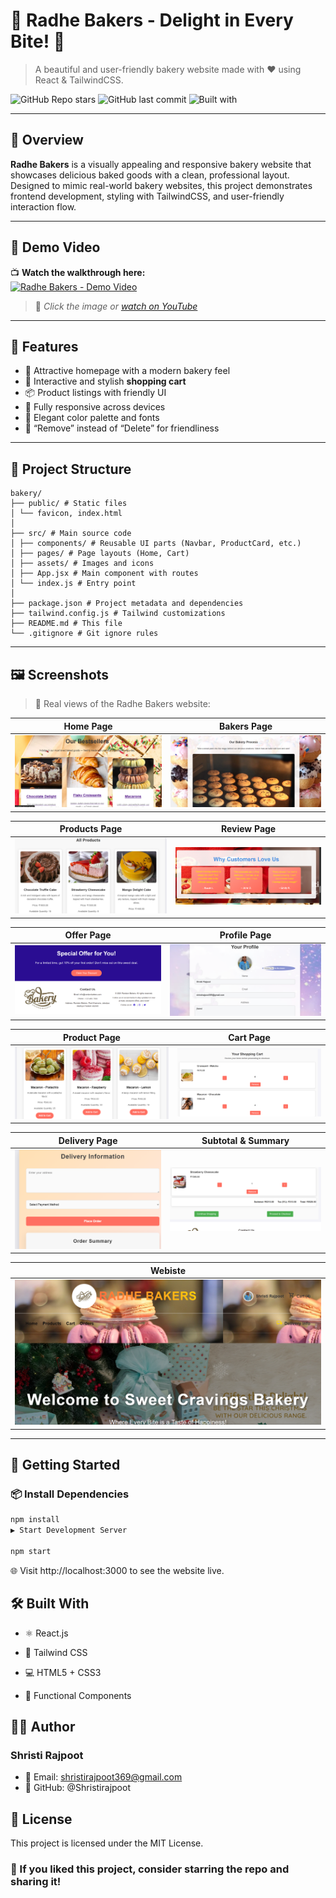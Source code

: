 # 🧁 Radhe Bakers - Delight in Every Bite! 🍰  
> A beautiful and user-friendly bakery website made with ❤️ using React & TailwindCSS.

![GitHub Repo stars](https://img.shields.io/github/stars/Shristirajpoot/bakery?style=social)
![GitHub last commit](https://img.shields.io/github/last-commit/Shristirajpoot/bakery?color=brightgreen)
![Built with](https://img.shields.io/badge/Built%20with-React%20%2B%20TailwindCSS-blue)

---

## 🌟 Overview

**Radhe Bakers** is a visually appealing and responsive bakery website that showcases delicious baked goods with a clean, professional layout. Designed to mimic real-world bakery websites, this project demonstrates frontend development, styling with TailwindCSS, and user-friendly interaction flow.


---
## 🎥 Demo Video

📺 **Watch the walkthrough here:**  
[![Radhe Bakers - Demo Video](https://img.youtube.com/vi/BdQrEu2_NrQ/0.jpg)](https://youtu.be/BdQrEu2_NrQ)

> 🔗 *Click the image or [watch on YouTube](https://youtu.be/BdQrEu2_NrQ)*

---



## 🎨 Features

- 🧁 Attractive homepage with a modern bakery feel
- 🛒 Interactive and stylish **shopping cart**
- 📦 Product listings with friendly UI
- 📱 Fully responsive across devices
- 🎨 Elegant color palette and fonts
- 💬 “Remove” instead of “Delete” for friendliness

---

## 📂 Project Structure
```plaintext
bakery/
├── public/ # Static files
│ └── favicon, index.html
│
├── src/ # Main source code
│ ├── components/ # Reusable UI parts (Navbar, ProductCard, etc.)
│ ├── pages/ # Page layouts (Home, Cart)
│ ├── assets/ # Images and icons
│ ├── App.jsx # Main component with routes
│ └── index.js # Entry point
│
├── package.json # Project metadata and dependencies
├── tailwind.config.js # Tailwind customizations
├── README.md # This file
└── .gitignore # Git ignore rules
```

---

## 🖼️ Screenshots

> 📸 Real views of the Radhe Bakers website:

| Home Page | Bakers Page |
|-----------|-----------------|
| ![Screenshot1](./Screenshot%202025-06-11%20114051.png) | ![Screenshot2](./Screenshot%202025-06-11%20114034.png) |

| Products Page | Review Page |
|---------------|-------------|
| ![Screenshot3](./Screenshot%202025-06-11%20114124.png) | ![Screenshot4](./Screenshot%202025-06-11%20114101.png) |

| Offer Page | Profile Page |
|--------------------|---------------|
| ![Screenshot5](./Screenshot%202025-06-11%20114112.png) | ![Screenshot6](./Screenshot%202025-06-11%20114257.png) |

| Product Page | Cart Page |
|-------------|---------|
| ![Screenshot7](./Screenshot%202025-06-11%20114135.png) | ![Screenshot8](./Screenshot%202025-06-11%20114147.png) |

| Delivery Page |Subtotal & Summary |
|-------------|---------|
| ![Screenshot7](./Screenshot%202025-06-11%20114207.png) | ![Screenshot8](./Screenshot%202025-06-11%20114222.png) |

| Webiste |
|------------------|
| ![Screenshot11](./Screenshot%202025-06-11%20114013.png) |

---

## 🚀 Getting Started

### 📦 Install Dependencies

```bash
npm install
▶️ Start Development Server

npm start
```
🌐 Visit http://localhost:3000 to see the website live.

## 🛠️ Built With
- ⚛️ React.js

- 🎨 Tailwind CSS

- 💻 HTML5 + CSS3

- 🧠 Functional Components

## 👩‍💻 Author
### Shristi Rajpoot
- 📧 Email: shristirajpoot369@gmail.com
- 🔗 GitHub: @Shristirajpoot

## 📄 License
This project is licensed under the MIT License.

### 🌟 If you liked this project, consider starring the repo and sharing it!
